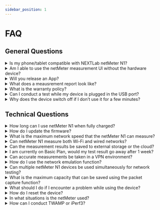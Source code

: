 ```yaml
---
sidebar_position: 1
---
```


# FAQ

## General Questions

<details>
<summary>Is my phone/tablet compatible with NEXTLab netMeter N1?</summary>
<div markdown="1">
Yes, our measurement platform is web-based. In other words, since it is not an app-based UI, it can be used in any environment with an internet connection, such as iPad, iPhone, Android phones, and PCs.
</div>
</details>

<details>
<summary>Am I able to use the netMeter measurement UI without the hardware device?</summary>
<div markdown="1">
No, without the device you can't use any of the features. Once you login, you need to register your Serial Number.
</div>
</details>

<details>
<summary>Will you release an App?</summary>
<div markdown="1">
Maybe. However this will not happen in the close future. You can add an shortcut for your phone or iPad so that you don't have to enter the measurement website every time.
</div>
</details>

<details>
<summary>What does a meausrement report look like?</summary>
<div markdown="1">
Please have a look [here](https://qrco.de/bfHbZ7), however this is for the Internet Speed Test as an example.
</div>
</details>

<details>
<summary>What is the warranty policy?</summary>
<div markdown="1">
A standard limited 1 year warranty is included, and 2 year paid-warranty. Please see [warranty policy](https://netmeter.io/policies/refund-policy) for further details.
</div>
</details>

<details>
<summary>Can I conduct a test while my device is plugged in the USB port?</summary>
<div markdown="1">
Yes, while plugged in(charging), you can still conduct the test. This way you can even do remote tests.
</div>
</details>

<details>
<summary>Why does the device switch off if I don’t use it for a few minutes?</summary>
<div markdown="1">
You can set power off time at settings. If you set to ‘None’ it will be ON even if you don’t use it.
</div>
</details>

## Technical Questions

<details>
<summary>How long can I use netMeter N1 when fully charged?</summary>
<div markdown="1">
It depends on what features you mostly use. Generally, when fully charged, it can be used for 2-3 hours.
</div>
</details>

<details>
<summary>How do I update the firmware?</summary>
<div markdown="1">
Firmware updates are automatically performed when the device is rebooted. The update time varies depending on the version but usually takes about 1 minute. Make sure to be Online when powering on the device.
</div>
</details>

<details>
<summary>What is the maximum network speed that the netMeter N1 can measure?</summary>
<div markdown="1">
It supports up to 1000 Mbps.
</div>
</details>

<details>
<summary>Can netMeter N1 measure both Wi-Fi and wired networks?</summary>
<div markdown="1">
It can only measure wired networks. For future planned features, please see our product road map.
</div>
</details>

<details>
<summary>Can the measurement results be saved to external storage or the cloud?</summary>
<div markdown="1">
The measurement results are saved in the cloud, and you can check the history on the Results and export the results as a PDF.
</div>
</details>

<details>
<summary>I am currently on Basic Plan, would my test result go away after 1 week?</summary>
<div markdown="1">
No, it is just hidden. If you upgrade to Pro Plan, your past test results will show up again.
</div>
</details>

<details>
<summary>Can accurate measurements be taken in a VPN environment?</summary>
<div markdown="1">
Yes, as long as the internet is accessible, measurements can be taken in a VPN environment.
</div>
</details>

<details>
<summary>How do I use the network emulation function?</summary>
<div markdown="1">
You can set limitations such as bandwidth restrictions, loss, and packet filtering on the N1 LAN port.
</div>
</details>

<details>
<summary>Can multiple netMeter N1 devices be used simultaneously for network testing?</summary>
<div markdown="1">
The serial number will be removed from the original account, and the new account will take ownership of the serial number.
</div>
</details>

<details>
<summary>What is the maximum capacity that can be saved using the packet capture function?</summary>
<div markdown="1">
If you choose to save the pcap file to the cloud, the limit is 100MB. If you save it to a USB, the limit is 5GB.
</div>
</details>

<details>
<summary>What should I do if I encounter a problem while using the device?</summary>
<div markdown="1">
If a problem occurs, please perform a reboot using the command on the settings page. The device will automatically go online after rebooting.
</div>
</details>

<details>
<summary>How do I reset the device?</summary>
<div markdown="1">
Press and hold the power button for 2-3 seconds to turn the device on or off. If the device is online, you can use the reboot button to restart it.
</div>
</details>

<details>
<summary>In what situations is the netMeter used?</summary>
<div markdown="1">
It can be used for network testing on-site and remotely, enabling end-to-end network testing.
For more detailed information, please visit: [netMeter Features Documentation](https://docs.netmeter.io/docs/Features/Features)
</div>
</details>

<details>
<summary>How can I conduct TWAMP or iPerf3?</summary>
<div markdown="1">
**Regarding iPref3**

If you have two netMeters in your hands you can conduct an end-to-end test with each device. One set to Client Mode and another to Server.

Right now, because you only have one device, you cannot do this.

If you want to measure the speed end-to-end within our internal network, you can install the iPerf tool and set it up as a server.

iPerf3 servers are platform-independent, meaning you can install iPerf3 and use it as a server or client on Ubuntu, Windows, Mac, etc. 
The command to start the server is `iperf3 -s -p 5201 -V` (netMeter installed iperf3 version iperf 3.7 (cJSON 1.5.2)). Also, you can use netMeter as an iPerf Server as well.

Please see [https://iperf.fr/iperf-download.php](https://iperf.fr/iperf-download.php) for further information about iPerf3

**Regarding TWAMP**

Similarly, if you have two netMeters, one can be used as a responder.

However as this is not your environment, we are hosting a server located in Singapore right now.

Please refer to the following address: `46.137.201.34/8622/UDP`

This might cause slow results due to your physical distance to Singapore, so I recommend installing TWAMP on your PC.

To install TWAMP and use the twamp sender or responder, please refer to the following link: [https://demirten.github.io/twamp-gui/](https://demirten.github.io/twamp-gui/)

We have confirmed mutual measurements between it and our netMeter by running it as a responder.
</div>
</details>



